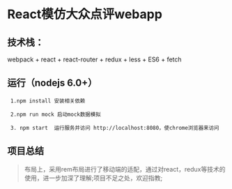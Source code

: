 # React模仿大众点评webapp

## 技术栈：
 webpack + react + react-router + redux + less + ES6 + fetch 


 ## 运行（nodejs 6.0+）
```
 1.npm install 安装相关依赖
 
 2.npm run mock 启动mock数据模拟
 
 3. npm start  运行服务并访问 http://localhost:8080，使chrome浏览器来访问

```

## 项目总结
>布局上，采用rem布局进行了移动端的适配，通过对react，redux等技术的使用，进一步加深了理解;项目不足之处，欢迎指教;

